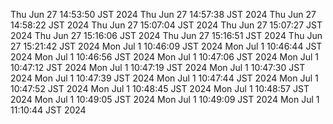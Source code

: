 Thu Jun 27 14:53:50 JST 2024
Thu Jun 27 14:57:38 JST 2024
Thu Jun 27 14:58:22 JST 2024
Thu Jun 27 15:07:04 JST 2024
Thu Jun 27 15:07:27 JST 2024
Thu Jun 27 15:16:06 JST 2024
Thu Jun 27 15:16:51 JST 2024
Thu Jun 27 15:21:42 JST 2024
Mon Jul  1 10:46:09 JST 2024
Mon Jul  1 10:46:44 JST 2024
Mon Jul  1 10:46:56 JST 2024
Mon Jul  1 10:47:06 JST 2024
Mon Jul  1 10:47:12 JST 2024
Mon Jul  1 10:47:19 JST 2024
Mon Jul  1 10:47:30 JST 2024
Mon Jul  1 10:47:39 JST 2024
Mon Jul  1 10:47:44 JST 2024
Mon Jul  1 10:47:52 JST 2024
Mon Jul  1 10:48:45 JST 2024
Mon Jul  1 10:48:57 JST 2024
Mon Jul  1 10:49:05 JST 2024
Mon Jul  1 10:49:09 JST 2024
Mon Jul  1 11:10:44 JST 2024
